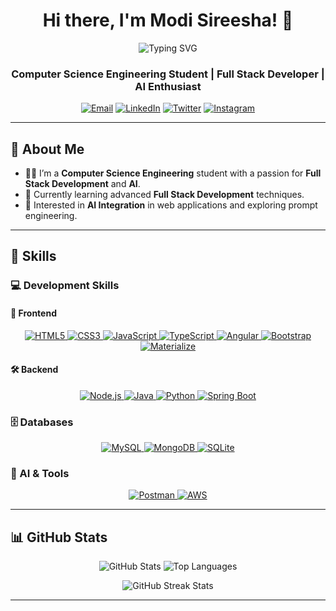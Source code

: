 <h1 align="center">Hi there, I'm Modi Sireesha! 👋</h1>

<p align="center">
  <img src="https://readme-typing-svg.herokuapp.com?color=%23F70B10&size=30&center=true&vCenter=true&width=550&lines=Full+Stack+Developer;AI+Enthusiast;Prompt+Engineer;Open+Source+Contributor" alt="Typing SVG">
</p>

<h3 align="center">Computer Science Engineering Student | Full Stack Developer | AI Enthusiast</h3>

<p align="center">
  <a href="mailto:modisireesha09@gmail.com"><img src="https://img.shields.io/badge/Email-modisireesha09%40gmail.com-blue?style=for-the-badge&logo=gmail" alt="Email"></a>
  <a href="https://www.linkedin.com/in/modi-sireesha-63ba47279/" target="_blank"><img src="https://img.shields.io/badge/LinkedIn-Modi%20Sireesha-blue?style=for-the-badge&logo=linkedin" alt="LinkedIn"></a>
  <a href="https://twitter.com/_sireeshamodi_" target="_blank"><img src="https://img.shields.io/badge/Twitter-@_sireeshamodi_-1DA1F2?style=for-the-badge&logo=twitter" alt="Twitter"></a>
  <a href="https://instagram.com/sireesha_modi" target="_blank"><img src="https://img.shields.io/badge/Instagram-@sireesha_modi-E4405F?style=for-the-badge&logo=instagram" alt="Instagram"></a>
</p>

---

## 🌟 About Me

- 👩‍💻 I’m a **Computer Science Engineering** student with a passion for **Full Stack Development** and **AI**.
- 🌱 Currently learning advanced **Full Stack Development** techniques.
- 🎯 Interested in **AI Integration** in web applications and exploring prompt engineering.

---

## 🚀 Skills

### 💻 Development Skills

#### 🔧 Frontend
<p align="center">
  <a href="https://developer.mozilla.org/en-US/docs/Web/HTML" target="_blank">
    <img src="https://img.shields.io/badge/HTML5-%23E34F26.svg?style=for-the-badge&logo=html5&logoColor=white" alt="HTML5" title="HTML5"/>
  </a>
  <a href="https://developer.mozilla.org/en-US/docs/Web/CSS" target="_blank">
    <img src="https://img.shields.io/badge/CSS3-%231572B6.svg?style=for-the-badge&logo=css3&logoColor=white" alt="CSS3" title="CSS3"/>
  </a>
  <a href="https://developer.mozilla.org/en-US/docs/Web/JavaScript" target="_blank">
    <img src="https://img.shields.io/badge/JavaScript-%23F7DF1E.svg?style=for-the-badge&logo=javascript&logoColor=black" alt="JavaScript" title="JavaScript"/>
  </a>
  <a href="https://www.typescriptlang.org/" target="_blank">
    <img src="https://img.shields.io/badge/TypeScript-%23007ACC.svg?style=for-the-badge&logo=typescript&logoColor=white" alt="TypeScript" title="TypeScript"/>
  </a>
  <a href="https://angular.io/" target="_blank">
    <img src="https://img.shields.io/badge/Angular-%23DD0031.svg?style=for-the-badge&logo=angular&logoColor=white" alt="Angular" title="Angular"/>
  </a>
  <a href="https://getbootstrap.com/" target="_blank">
    <img src="https://img.shields.io/badge/Bootstrap-%23563D7C.svg?style=for-the-badge&logo=bootstrap&logoColor=white" alt="Bootstrap" title="Bootstrap"/>
  </a>
  <a href="https://materializecss.com/" target="_blank">
    <img src="https://img.shields.io/badge/Materialize-%23EE6E73.svg?style=for-the-badge&logo=material-design&logoColor=white" alt="Materialize" title="Materialize"/>
  </a>
</p>

#### 🛠️ Backend
<p align="center">
  <a href="https://nodejs.org/" target="_blank">
    <img src="https://img.shields.io/badge/Node.js-%23339933.svg?style=for-the-badge&logo=node.js&logoColor=white" alt="Node.js" title="Node.js"/>
  </a>
  <a href="https://www.java.com/" target="_blank">
    <img src="https://img.shields.io/badge/Java-%23007396.svg?style=for-the-badge&logo=java&logoColor=white" alt="Java" title="Java"/>
  </a>
  <a href="https://www.python.org/" target="_blank">
    <img src="https://img.shields.io/badge/Python-%233776AB.svg?style=for-the-badge&logo=python&logoColor=white" alt="Python" title="Python"/>
  </a>
  <a href="https://spring.io/projects/spring-boot" target="_blank">
    <img src="https://img.shields.io/badge/SpringBoot-%236DB33F.svg?style=for-the-badge&logo=spring&logoColor=white" alt="Spring Boot" title="Spring Boot"/>
  </a>
</p>

### 🗄️ Databases
<p align="center">
  <a href="https://www.mysql.com/" target="_blank">
    <img src="https://img.shields.io/badge/MySQL-%234479A1.svg?style=for-the-badge&logo=mysql&logoColor=white" alt="MySQL" title="MySQL"/>
  </a>
  <a href="https://www.mongodb.com/" target="_blank">
    <img src="https://img.shields.io/badge/MongoDB-%2347A248.svg?style=for-the-badge&logo=mongodb&logoColor=white" alt="MongoDB" title="MongoDB"/>
  </a>
  <a href="https://www.sqlite.org/" target="_blank">
    <img src="https://img.shields.io/badge/SQLite-%23003B57.svg?style=for-the-badge&logo=sqlite&logoColor=white" alt="SQLite" title="SQLite"/>
  </a>
</p>

### 🤖 AI & Tools
<p align="center">
  <a href="https://www.postman.com/" target="_blank">
    <img src="https://img.shields.io/badge/Postman-%234A5A84.svg?style=for-the-badge&logo=postman&logoColor=white" alt="Postman" title="Postman"/>
  </a>
  <a href="https://aws.amazon.com/" target="_blank">
    <img src="https://img.shields.io/badge/AWS-%23232F7E.svg?style=for-the-badge&logo=amazon-aws&logoColor=white" alt="AWS" title="AWS"/>
  </a>
</p>

---

## 📊 GitHub Stats

<p align="center">
  <img src="https://github-readme-stats.vercel.app/api?username=sireesha0904&show_icons=true&theme=radical&locale=en" alt="GitHub Stats" />
  <img src="https://github-readme-stats.vercel.app/api/top-langs/?username=sireesha0904&layout=compact&theme=radical" alt="Top Languages" />
</p>

<p align="center">
  <img src="https://github-readme-streak-stats.herokuapp.com/?user=sireesha0904&theme=radical" alt="GitHub Streak Stats" />
</p>

---

